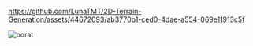 

https://github.com/LunaTMT/2D-Terrain-Generation/assets/44672093/ab3770b1-ced0-4dae-a554-069e11913c5f

![borat](https://github.com/LunaTMT/2D-Terrain-Generation/assets/44672093/2bba52e2-5538-4e3a-8bc8-e3df3d43f4e9)
